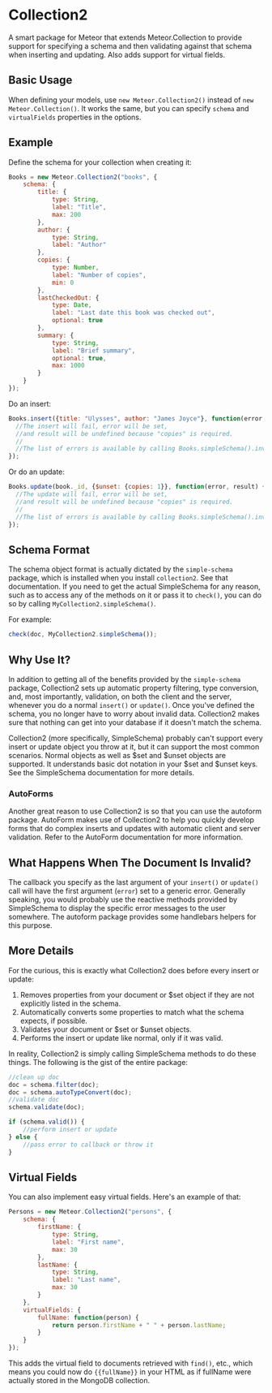 Collection2
=========================

A smart package for Meteor that extends Meteor.Collection to provide support for specifying a schema and then validating against that schema when inserting and updating. Also adds support for virtual fields.

## Basic Usage

When defining your models, use `new Meteor.Collection2()` instead of `new Meteor.Collection()`. It works the same, but you can specify `schema` and `virtualFields` properties in the options.

## Example

Define the schema for your collection when creating it:

```js
Books = new Meteor.Collection2("books", {
    schema: {
        title: {
            type: String,
            label: "Title",
            max: 200
        },
        author: {
            type: String,
            label: "Author"
        },
        copies: {
            type: Number,
            label: "Number of copies",
            min: 0
        },
        lastCheckedOut: {
            type: Date,
            label: "Last date this book was checked out",
            optional: true
        },
        summary: {
            type: String,
            label: "Brief summary",
            optional: true,
            max: 1000
        }
    }
});
```

Do an insert:

```js
Books.insert({title: "Ulysses", author: "James Joyce"}, function(error, result) {
  //The insert will fail, error will be set,
  //and result will be undefined because "copies" is required.
  //
  //The list of errors is available by calling Books.simpleSchema().invalidKeys()
});
```

Or do an update:

```js
Books.update(book._id, {$unset: {copies: 1}}, function(error, result) {
  //The update will fail, error will be set,
  //and result will be undefined because "copies" is required.
  //
  //The list of errors is available by calling Books.simpleSchema().invalidKeys()
});
```

## Schema Format

The schema object format is actually dictated by the `simple-schema` package,
which is installed when you install `collection2`. See that documentation. If
you need to get the actual SimpleSchema for any reason, such as to access any
of the methods on it or pass it to `check()`, you can do so by calling
`MyCollection2.simpleSchema()`.

For example:

```js
check(doc, MyCollection2.simpleSchema());
```

## Why Use It?

In addition to getting all of the benefits provided by the `simple-schema` package,
Collection2 sets up automatic property filtering, type conversion, and,
most importantly, validation, on both the client and the server, whenever you do
a normal `insert()` or `update()`. Once you've defined the schema, you no longer
have to worry about invalid data. Collection2 makes sure that nothing can get
into your database if it doesn't match the schema.

Collection2 (more specifically, SimpleSchema) probably can't support every insert or update object you throw at it,
but it can support the most common scenarios. Normal objects as well as $set and $unset
objects are supported. It understands basic dot notation in your $set and $unset keys.
See the SimpleSchema documentation for more details.

### AutoForms

Another great reason to use Collection2 is so that you can use the autoform package.
AutoForm makes use of Collection2 to help you quickly develop forms that do complex inserts
and updates with automatic client and server validation. Refer to the AutoForm
documentation for more information.

## What Happens When The Document Is Invalid?

The callback you specify as the last argument of your `insert()` or `update()` call
will have the first argument (`error`) set to a generic error. Generally speaking,
you would probably use the reactive methods provided by SimpleSchema to display
the specific error messages to the user somewhere. The autoform package provides
some handlebars helpers for this purpose.

## More Details

For the curious, this is exactly what Collection2 does before every insert or update:

1. Removes properties from your document or $set object if they are not explicitly listed in the schema.
2. Automatically converts some properties to match what the schema expects, if possible.
3. Validates your document or $set or $unset objects.
4. Performs the insert or update like normal, only if it was valid.

In reality, Collection2 is simply calling SimpleSchema methods to do these things. The following
is the gist of the entire package:

```js
//clean up doc
doc = schema.filter(doc);
doc = schema.autoTypeConvert(doc);
//validate doc
schema.validate(doc);

if (schema.valid()) {
    //perform insert or update
} else {
    //pass error to callback or throw it
}
```

## Virtual Fields

You can also implement easy virtual fields. Here's an example of that:

```js
Persons = new Meteor.Collection2("persons", {
    schema: {
        firstName: {
            type: String,
            label: "First name",
            max: 30
        },
        lastName: {
            type: String,
            label: "Last name",
            max: 30
        }
    },
    virtualFields: {
        fullName: function(person) {
            return person.firstName + " " + person.lastName;
        }
    }
});
```

This adds the virtual field to documents retrieved with `find()`, etc., which means you could now do `{{fullName}}` in your HTML as if fullName were actually stored in the MongoDB collection.
